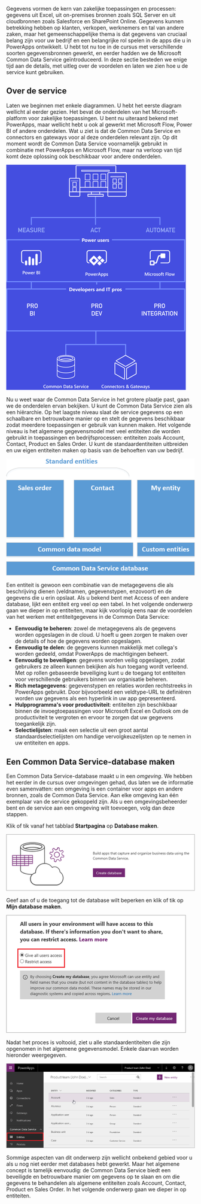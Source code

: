 Gegevens vormen de kern van zakelijke toepassingen en processen: gegevens uit Excel, uit on-premises bronnen zoals SQL Server en uit cloudbronnen zoals Salesforce en SharePoint Online. Gegevens kunnen betrekking hebben op klanten, verkopen, werknemers en tal van andere zaken, maar het gemeenschappelijke thema is dat gegevens van cruciaal belang zijn voor uw bedrijf en een belangrijke rol spelen in de apps die u in PowerApps ontwikkelt. U hebt tot nu toe in de cursus met verschillende soorten gegevensbronnen gewerkt, en eerder hadden we de Microsoft Common Data Service geïntroduceerd. In deze sectie besteden we enige tijd aan de details, met uitleg over de voordelen en laten we zien hoe u de service kunt gebruiken.

## <a name="understanding-the-service"></a>Over de service
Laten we beginnen met enkele diagrammen. U hebt het eerste diagram wellicht al eerder gezien. Het bevat de onderdelen van het Microsoft-platform voor zakelijke toepassingen. U bent nu uiteraard bekend met PowerApps, maar wellicht hebt u ook al gewerkt met Microsoft Flow, Power BI of andere onderdelen. Wat u ziet is dat de Common Data Service en connectors en gateways voor al deze onderdelen relevant zijn. Op dit moment wordt de Common Data Service voornamelijk gebruikt in combinatie met PowerApps en Microsoft Flow, maar na verloop van tijd komt deze oplossing ook beschikbaar voor andere onderdelen.

![Diagram van platform voor zakelijke toepassingen](./media/learning-common-data-service/business-platform.png)

Nu u weet waar de Common Data Service in het grotere plaatje past, gaan we de onderdelen ervan bekijken. U kunt de Common Data Service zien als een hiërarchie. Op het laagste niveau slaat de service gegevens op een schaalbare en betrouwbare manier op en stelt de gegevens beschikbaar zodat meerdere toepassingen er gebruik van kunnen maken. Het volgende niveau is het algemene gegevensmodel met veel entiteiten die worden gebruikt in toepassingen en bedrijfsprocessen: entiteiten zoals Account, Contact, Product en Sales Order. U kunt de standaardentiteiten uitbreiden en uw eigen entiteiten maken op basis van de behoeften van uw bedrijf.

![Architectuurdiagram van Common Data Service](./media/learning-common-data-service/architecture.png)

Een entiteit is gewoon een combinatie van de metagegevens die als beschrijving dienen (veldnamen, gegevenstypen, enzovoort) en de gegevens die u erin opslaat. Als u bekend bent met Access of een andere database, lijkt een entiteit erg veel op een tabel. In het volgende onderwerp gaan we dieper in op entiteiten, maar kijk voorlopig eens naar de voordelen van het werken met entiteitgegevens in de Common Data Service:

* **Eenvoudig te beheren**: zowel de metagegevens als de gegevens worden opgeslagen in de cloud. U hoeft u geen zorgen te maken over de details of hoe de gegevens worden opgeslagen.
* **Eenvoudig te delen**: de gegevens kunnen makkelijk met collega's worden gedeeld, omdat PowerApps de machtigingen beheert.
* **Eenvoudig te beveiligen**: gegevens worden veilig opgeslagen, zodat gebruikers ze alleen kunnen bekijken als hun toegang wordt verleend. Met op rollen gebaseerde beveiliging kunt u de toegang tot entiteiten voor verschillende gebruikers binnen uw organisatie beheren.
* **Rich metagegevens**: gegevenstypen en relaties worden rechtstreeks in PowerApps gebruikt. Door bijvoorbeeld een veldtype-URL te definiëren worden uw gegevens als een hyperlink in uw app gepresenteerd.
* **Hulpprogramma's voor productiviteit**: entiteiten zijn beschikbaar binnen de invoegtoepassingen voor Microsoft Excel en Outlook om de productiviteit te vergroten en ervoor te zorgen dat uw gegevens toegankelijk zijn.
* **Selectielijsten**: maak een selectie uit een groot aantal standaardselectielijsten om handige vervolgkeuzelijsten op te nemen in uw entiteiten en apps.

## <a name="create-a-common-data-service-database"></a>Een Common Data Service-database maken
Een Common Data Service-database maakt u in een *omgeving*. We hebben het eerder in de cursus over omgevingen gehad, dus laten we de informatie even samenvatten: een omgeving is een container voor apps en andere bronnen, zoals de Common Data Service. Aan elke omgeving kan één exemplaar van de service gekoppeld zijn. Als u een omgevingsbeheerder bent en de service aan een omgeving wilt toevoegen, volg dan deze stappen.

Klik of tik vanaf het tabblad **Startpagina** op **Database maken**.

![Common Data Service-database maken](./media/learning-common-data-service/create-database.png)

Geef aan of u de toegang tot de database wilt beperken en klik of tik op **Mijn database maken**.

![Toegang tot Common Data Service opgeven](./media/learning-common-data-service/specify-access.png)

Nadat het proces is voltooid, ziet u alle standaardentiteiten die zijn opgenomen in het algemene gegevensmodel. Enkele daarvan worden hieronder weergegeven.

![Standaardentiteiten van Common Data Service](./media/learning-common-data-service/standard-entities.png)

Sommige aspecten van dit onderwerp zijn wellicht onbekend gebied voor u als u nog niet eerder met databases hebt gewerkt. Maar het algemene concept is tamelijk eenvoudig: de Common Data Service biedt een beveiligde en betrouwbare manier om gegevens op te slaan en om die gegevens te behandelen als algemene entiteiten zoals Account, Contact, Product en Sales Order. In het volgende onderwerp gaan we dieper in op entiteiten.

